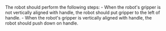 

The robot should perform the following steps:
    - When the robot's gripper is not vertically aligned with handle, the robot should put gripper to the left of handle.
    - When the robot's gripper is vertically aligned with handle, the robot should push down on handle.